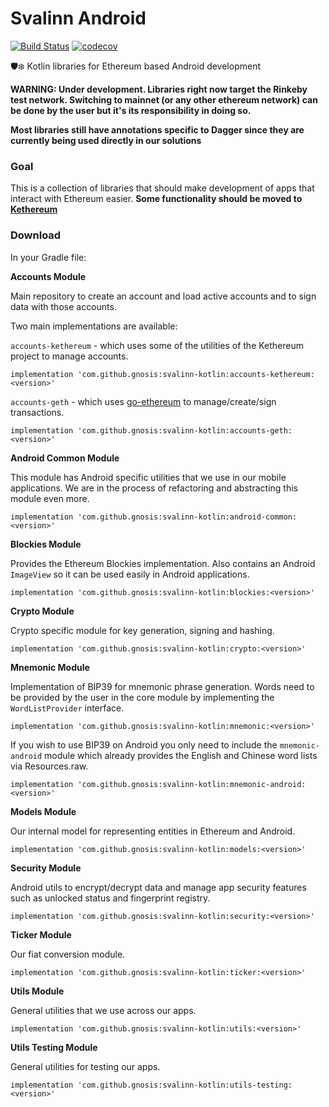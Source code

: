 # Svalinn Android

[![Build Status](https://travis-ci.org/gnosis/svalinn-kotlin.svg?branch=master)](https://travis-ci.org/gnosis/svalinn-kotlin)
[![codecov](https://codecov.io/gh/gnosis/svalinn-kotlin/branch/master/graph/badge.svg)](https://codecov.io/gh/gnosis/svalinn-kotlin)

🛡️❄️️ Kotlin libraries for Ethereum based Android development

**WARNING: Under development. Libraries right now target the Rinkeby test network. Switching to mainnet (or any other ethereum network) can be done by the user but it's its responsibility in doing so.**

**Most libraries still have annotations specific to Dagger since they are currently being used directly in our solutions**

### Goal

This is a collection of libraries that should make development of apps that interact with Ethereum easier. **Some functionality should be moved to [Kethereum](https://github.com/walleth/kethereum)**

### Download

In your Gradle file:

**Accounts Module**

Main repository to create an account and load active accounts and to sign data with those accounts.

Two main implementations are available:

`accounts-kethereum` - which uses some of the utilities of the Kethereum project to manage accounts.

```
implementation 'com.github.gnosis:svalinn-kotlin:accounts-kethereum:<version>'
```

`accounts-geth` - which uses [go-ethereum](https://github.com/ethereum/go-ethereum) to manage/create/sign transactions.

```
implementation 'com.github.gnosis:svalinn-kotlin:accounts-geth:<version>'
```

**Android Common Module**

This module has Android specific utilities that we use in our mobile applications. We are in the process of refactoring and abstracting this module even more.

```
implementation 'com.github.gnosis:svalinn-kotlin:android-common:<version>'
```

**Blockies Module**

Provides the Ethereum Blockies implementation. Also contains an Android `ImageView` so it can be used easily in Android applications.

```
implementation 'com.github.gnosis:svalinn-kotlin:blockies:<version>'
```

**Crypto Module**

Crypto specific module for key generation, signing and hashing.

```
implementation 'com.github.gnosis:svalinn-kotlin:crypto:<version>'
```

**Mnemonic Module**

Implementation of BIP39 for mnemonic phrase generation. Words need to be provided by the user in the core module by implementing the `WordListProvider` interface.

```
implementation 'com.github.gnosis:svalinn-kotlin:mnemonic:<version>'
```

If you wish to use BIP39 on Android you only need to include the `mnemonic-android` module which already provides the English and Chinese word lists via Resources.raw.

```
implementation 'com.github.gnosis:svalinn-kotlin:mnemonic-android:<version>'
```

**Models Module**

Our internal model for representing entities in Ethereum and Android.

```
implementation 'com.github.gnosis:svalinn-kotlin:models:<version>'
```

**Security Module**

Android utils to encrypt/decrypt data and manage app security features such as unlocked status and fingerprint registry.

```
implementation 'com.github.gnosis:svalinn-kotlin:security:<version>'
```

**Ticker Module**

Our fiat conversion module.

```
implementation 'com.github.gnosis:svalinn-kotlin:ticker:<version>'
```

**Utils Module**

General utilities that we use across our apps.

```
implementation 'com.github.gnosis:svalinn-kotlin:utils:<version>'
```

**Utils Testing Module**

General utilities for testing our apps.

```
implementation 'com.github.gnosis:svalinn-kotlin:utils-testing:<version>'
```
